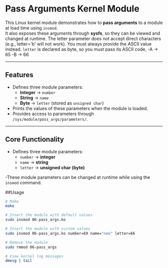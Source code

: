 # Pass Arguments Kernel Module

This Linux kernel module demonstrates how to **pass arguments** to a module at load time using `insmod`.  
It also exposes these arguments through **sysfs**, so they can be viewed and changed at runtime.
The letter parameter does not accept direct characters (e.g., letter='b' will not work).
You must always provide the ASCII value instead. `letter` is declared as byte, so you must pass its ASCII code,
 -A -> 65
 -B -> 66

---

## Features

- Defines three module parameters:
  - **Integer** → `number`
  - **String** → `name`
  - **Byte** → `letter` (stored as `unsigned char`)
- Prints the values of these parameters when the module is loaded.
- Provides access to parameters through `/sys/module/pass_args/parameters/`.

---

## Core Functionality

- Defines three module parameters:
  - `number` → **integer**
  - `name` → **string**
  - `letter` → **unsigned char (byte)**

-These module parameters can be changed at runtime while using the `insmod` command.

##Usage 

```bash
# Make
make

# Insert the module with default values
sudo insmod 06-pass_args.ko

# Insert the module with custom values 
sudo insmod 06-pass_args.ko number=69 name="neo" letter=66

# Remove the module
sudo rmmod 06-pass_args

# View kernel log messages
dmesg | tail
